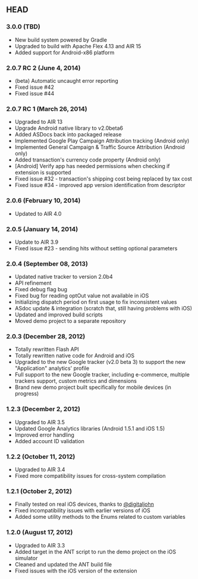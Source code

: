 ## HEAD

### 3.0.0 (TBD)

* New build system powered by Gradle
* Upgraded to build with Apache Flex 4.13 and AIR 15
* Added support for Android-x86 platform

### 2.0.7 RC 2 (June 4, 2014)

* (beta) Automatic uncaught error reporting
* Fixed issue #42
* Fixed issue #44

### 2.0.7 RC 1 (March 26, 2014)

* Upgraded to AIR 13
* Upgrade Android native library to v2.0beta6
* Added ASDocs back into packaged release
* Implemented Google Play Campaign Attribution tracking (Android only)
* Implemented General Campaign & Traffic Source Attribution (Android only)
* Added transaction's currency code property (Android only)
* [Android] Verify app has needed permissions when checking if extension is supported
* Fixed issue #32 - transaction's shipping cost being replaced by tax cost
* Fixed issue #34 - improved app version identification from descriptor

### 2.0.6 (February 10, 2014)

* Updated to AIR 4.0

### 2.0.5 (January 14, 2014)

* Update to AIR 3.9
* Fixed issue #23 - sending hits without setting optional parameters

### 2.0.4 (September 08, 2013)

* Updated native tracker to version 2.0b4
* API refinement
* Fixed debug flag bug
* Fixed bug for reading optOut value not available in iOS
* Initializing dispatch period on first usage to fix inconsistent values
* ASdoc update & integration (scratch that, still having problems with iOS)
* Updated and improved build scripts
* Moved demo project to a separate repository

### 2.0.3 (December 28, 2012)

* Totally rewritten Flash API
* Totally rewritten native code for Android and iOS
* Upgraded to the new Google tracker (v2.0 beta 3) to support the new "Application" analytics' profile
* Full support to the new Google tracker, including e-commerce, multiple trackers support, custom metrics and dimensions
* Brand new demo project built specifically for mobile devices (in progress)

### 1.2.3 (December 2, 2012)

* Upgraded to AIR 3.5
* Updated Google Analytics libraries (Android 1.5.1 and iOS 1.5)
* Improved error handling
* Added account ID validation

### 1.2.2 (October 11, 2012)

* Upgraded to AIR 3.4
* Fixed more compatibility issues for cross-system compilation

### 1.2.1 (October 2, 2012)

* Finally tested on real iOS devices, thanks to [@digitaljohn](http://github.com/digitaljohn)
* Fixed incompatibility issues with earlier versions of iOS
* Added some utility methods to the Enums related to custom variables

### 1.2.0 (August 17, 2012)

* Upgraded to AIR 3.3
* Added target in the ANT script to run the demo project on the iOS simulator
* Cleaned and updated the ANT build file
* Fixed issues with the iOS version of the extension